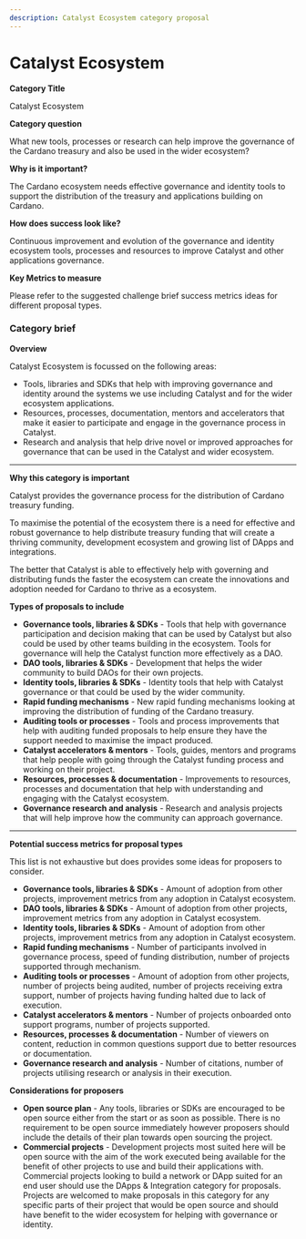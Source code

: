 ```yaml
---
description: Catalyst Ecosystem category proposal
---
```


# Catalyst Ecosystem

**Category Title**

Catalyst Ecosystem

**Category question**

What new tools, processes or research can help improve the governance of the Cardano treasury and also be used in the wider ecosystem?

**Why is it important?**

The Cardano ecosystem needs effective governance and identity tools to support the distribution of the treasury and applications building on Cardano.

**How does success look like?**

Continuous improvement and evolution of the governance and identity ecosystem tools, processes and resources to improve Catalyst and other applications governance.

**Key Metrics to measure**

Please refer to the suggested challenge brief success metrics ideas for different proposal types.



### **Category brief**

**Overview**

Catalyst Ecosystem is focussed on the following areas:

* Tools, libraries and SDKs that help with improving governance and identity around the systems we use including Catalyst and for the wider ecosystem applications.&#x20;
* Resources, processes, documentation, mentors and accelerators that make it easier to participate and engage in the governance process in Catalyst.
* Research and analysis that help drive novel or improved approaches for governance that can be used in the Catalyst and wider ecosystem.

****

**Why this category is important**

Catalyst provides the governance process for the distribution of Cardano treasury funding.&#x20;

To maximise the potential of the ecosystem there is a need for effective and robust governance to help distribute treasury funding that will create a thriving community, development ecosystem and growing list of DApps and integrations.

The better that Catalyst is able to effectively help with governing and distributing funds the faster the ecosystem can create the innovations and adoption needed for Cardano to thrive as a ecosystem.



**Types of proposals to include**

* **Governance tools, libraries & SDKs** - Tools that help with governance participation and decision making that can be used by Catalyst but also could be used by other teams building in the ecosystem. Tools for governance will help the Catalyst function more effectively as a DAO.
* **DAO tools, libraries & SDKs** - Development that helps the wider community to build DAOs for their own projects.
* **Identity tools, libraries & SDKs** - Identity tools that help with Catalyst governance or that could be used by the wider community.
* **Rapid funding mechanisms** - New rapid funding mechanisms looking at improving the distribution of funding of the Cardano treasury.
* **Auditing tools or processes** - Tools and process improvements that help with auditing funded proposals to help ensure they have the support needed to maximise the impact produced.
* **Catalyst accelerators & mentors** - Tools, guides, mentors and programs that help people with going through the Catalyst funding process and working on their project.&#x20;
* **Resources, processes & documentation** - Improvements to resources, processes and documentation that help with understanding and engaging with the Catalyst ecosystem.
* **Governance research and analysis** - Research and analysis projects that will help improve how the community can approach governance.

****

**Potential success metrics for proposal types**

This list is not exhaustive but does provides some ideas for proposers to consider.

* **Governance tools, libraries & SDKs** - Amount of adoption from other projects, improvement metrics from any adoption in Catalyst ecosystem.
* **DAO tools, libraries & SDKs** - Amount of adoption from other projects, improvement metrics from any adoption in Catalyst ecosystem.
* **Identity tools, libraries & SDKs** - Amount of adoption from other projects, improvement metrics from any adoption in Catalyst ecosystem.
* **Rapid funding mechanisms** - Number of participants involved in governance process, speed of funding distribution, number of projects supported through mechanism.
* **Auditing tools or processes** - Amount of adoption from other projects, number of projects being audited, number of projects receiving extra support, number of projects having funding halted due to lack of execution.
* **Catalyst accelerators & mentors** - Number of projects onboarded onto support programs, number of projects supported.
* **Resources, processes & documentation** - Number of viewers on content, reduction in common questions support due to better resources or documentation.
* **Governance research and analysis** - Number of citations, number of projects utilising research or analysis in their execution.



**Considerations for proposers**

* **Open source plan** - Any tools, libraries or SDKs are encouraged to be open source either from the start or as soon as possible. There is no requirement to be open source immediately however proposers should include the details of their plan towards open sourcing the project.
* **Commercial projects** - Development projects most suited here will be open source with the aim of the work executed being available for the benefit of other projects to use and build their applications with. Commercial projects looking to build a network or DApp suited for an end user should use the DApps & Integration category for proposals. Projects are welcomed to make proposals in this category for any specific parts of their project that would be open source and should have benefit to the wider ecosystem for helping with governance or identity.
